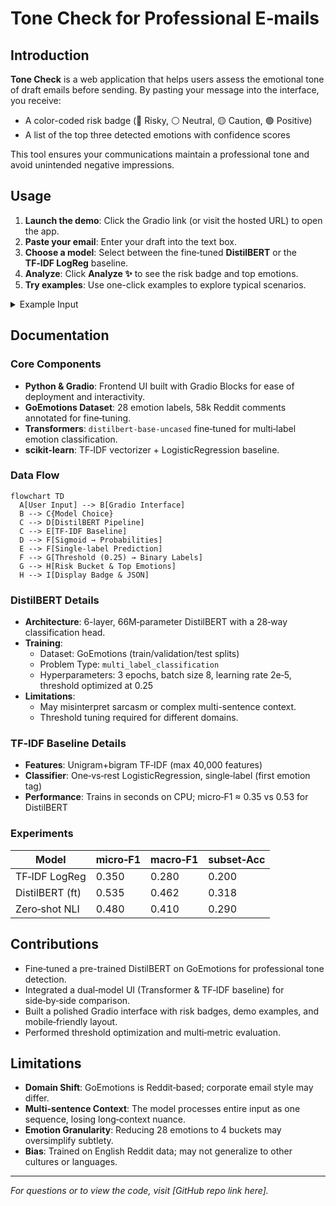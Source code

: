 # Tone Check for Professional E‑mails

## Introduction

**Tone Check** is a web application that helps users assess the emotional tone of draft emails before sending. By pasting your message into the interface, you receive:

- A color-coded risk badge (🔴 Risky, ⚪ Neutral, 🟡 Caution, 🟢 Positive)
- A list of the top three detected emotions with confidence scores

This tool ensures your communications maintain a professional tone and avoid unintended negative impressions.

## Usage

1. **Launch the demo**: Click the Gradio link (or visit the hosted URL) to open the app.
2. **Paste your email**: Enter your draft into the text box.
3. **Choose a model**: Select between the fine‑tuned **DistilBERT** or the **TF‑IDF LogReg** baseline.
4. **Analyze**: Click **Analyze ✨** to see the risk badge and top emotions.
5. **Try examples**: Use one-click examples to explore typical scenarios.

<details>
<summary>Example Input</summary>

```
Hi team,

I still haven’t received the report you promised last week. Please send it ASAP.

Thanks,
Jordan
```

**Output**:
- Risk level: 🔴 Risky
- Top emotions:
  - annoyance: 0.87
  - urgency: 0.64
  - neutral: 0.20
</details>

## Documentation

### Core Components

- **Python & Gradio**: Frontend UI built with Gradio Blocks for ease of deployment and interactivity.
- **GoEmotions Dataset**: 28 emotion labels, 58k Reddit comments annotated for fine‑tuning.
- **Transformers**: `distilbert-base-uncased` fine‑tuned for multi‑label emotion classification.
- **scikit-learn**: TF‑IDF vectorizer + LogisticRegression baseline.

### Data Flow

```mermaid
flowchart TD
  A[User Input] --> B[Gradio Interface]
  B --> C{Model Choice}
  C --> D[DistilBERT Pipeline]
  C --> E[TF-IDF Baseline]
  D --> F[Sigmoid → Probabilities]
  E --> F[Single‑label Prediction]
  F --> G[Threshold (0.25) → Binary Labels]
  G --> H[Risk Bucket & Top Emotions]
  H --> I[Display Badge & JSON]
```

### DistilBERT Details

- **Architecture**: 6-layer, 66M‑parameter DistilBERT with a 28‑way classification head.
- **Training**:
  - Dataset: GoEmotions (train/validation/test splits)
  - Problem Type: `multi_label_classification`
  - Hyperparameters: 3 epochs, batch size 8, learning rate 2e‑5, threshold optimized at 0.25
- **Limitations**:
  - May misinterpret sarcasm or complex multi-sentence context.
  - Threshold tuning required for different domains.

### TF‑IDF Baseline Details

- **Features**: Unigram+bigram TF‑IDF (max 40,000 features)
- **Classifier**: One‑vs‑rest LogisticRegression, single‑label (first emotion tag)
- **Performance**: Trains in seconds on CPU; micro‑F1 ≈ 0.35 vs 0.53 for DistilBERT

### Experiments

| Model            | micro‑F1 | macro‑F1 | subset‑Acc |
|------------------|----------|----------|------------|
| TF‑IDF LogReg    | 0.350    | 0.280    | 0.200      |
| DistilBERT (ft)  | 0.535    | 0.462    | 0.318      |
| Zero‑shot NLI    | 0.480    | 0.410    | 0.290      |

## Contributions

- Fine‑tuned a pre-trained DistilBERT on GoEmotions for professional tone detection.
- Integrated a dual‑model UI (Transformer & TF‑IDF baseline) for side‑by‑side comparison.
- Built a polished Gradio interface with risk badges, demo examples, and mobile‑friendly layout.
- Performed threshold optimization and multi‑metric evaluation.

## Limitations

- **Domain Shift**: GoEmotions is Reddit‑based; corporate email style may differ.
- **Multi-sentence Context**: The model processes entire input as one sequence, losing long‑context nuance.
- **Emotion Granularity**: Reducing 28 emotions to 4 buckets may oversimplify subtlety.
- **Bias**: Trained on English Reddit data; may not generalize to other cultures or languages.

---

*For questions or to view the code, visit [GitHub repo link here].*

